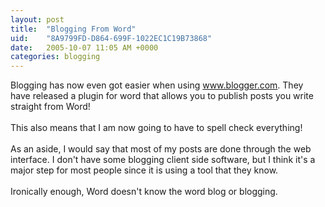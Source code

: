 ```yaml
---
layout: post
title:  "Blogging From Word"
uid:	"8A9799FD-D864-699F-1022EC1C19B73868"
date:   2005-10-07 11:05 AM +0000
categories: blogging
---
```

Blogging has now even got easier when using <a href="http://www.blogger.com/">www.blogger.com</a>. They have released a plugin for word that allows you to publish posts you write straight from Word! <br/><br/>This also means that I am now going to have to spell check everything!<br/><br/>As an aside, I would say that most of my posts are done through the web interface. I don't have some blogging client side software, but I think it's a major step for most people since it is using a tool that they know.<br/><br/>Ironically enough, Word doesn't know the word blog or blogging.<br/><br/>
<img src="http://photos1.blogger.com/blogger/400/255/320/blogingfromword.gif" border="0" alt="" />